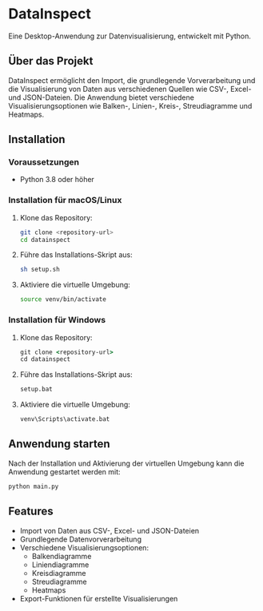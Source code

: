 # DataInspect

Eine Desktop-Anwendung zur Datenvisualisierung, entwickelt mit Python.

## Über das Projekt

DataInspect ermöglicht den Import, die grundlegende Vorverarbeitung und die Visualisierung von Daten aus verschiedenen Quellen wie CSV-, Excel- und JSON-Dateien. Die Anwendung bietet verschiedene Visualisierungsoptionen wie Balken-, Linien-, Kreis-, Streudiagramme und Heatmaps.

## Installation

### Voraussetzungen

- Python 3.8 oder höher

### Installation für macOS/Linux

1. Klone das Repository:
   ```bash
   git clone <repository-url>
   cd datainspect
   ```

2. Führe das Installations-Skript aus:
   ```bash
   sh setup.sh
   ```

3. Aktiviere die virtuelle Umgebung:
   ```bash
   source venv/bin/activate
   ```

### Installation für Windows

1. Klone das Repository:
   ```cmd
   git clone <repository-url>
   cd datainspect
   ```

2. Führe das Installations-Skript aus:
   ```cmd
   setup.bat
   ```

3. Aktiviere die virtuelle Umgebung:
   ```cmd
   venv\Scripts\activate.bat
   ```

## Anwendung starten

Nach der Installation und Aktivierung der virtuellen Umgebung kann die Anwendung gestartet werden mit:

```bash
python main.py
```

## Features

- Import von Daten aus CSV-, Excel- und JSON-Dateien
- Grundlegende Datenvorverarbeitung
- Verschiedene Visualisierungsoptionen:
  - Balkendiagramme
  - Liniendiagramme
  - Kreisdiagramme
  - Streudiagramme
  - Heatmaps
- Export-Funktionen für erstellte Visualisierungen